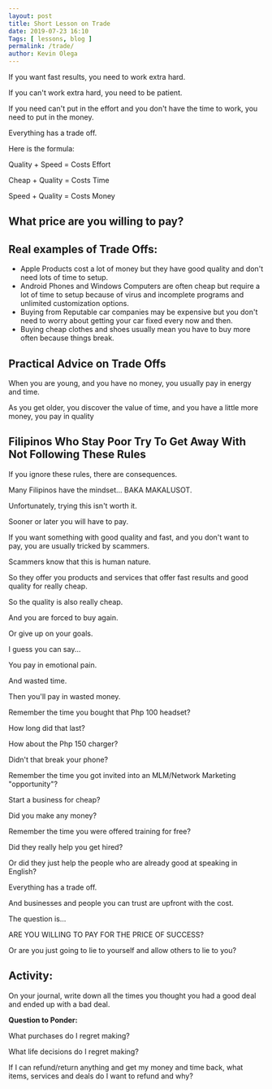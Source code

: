 ```yaml
--- 
layout: post 
title: Short Lesson on Trade
date: 2019-07-23 16:10
Tags: [ lessons, blog ]
permalink: /trade/ 
author: Kevin Olega 
--- 
```

If you want fast results, you need to work extra hard.

If you can't work extra hard, you need to be patient.

If you need can't put in the effort and you don't have the time to work, you need to put in the money.

Everything has a trade off.

Here is the formula:

Quality + Speed = Costs Effort

Cheap + Quality = Costs Time

Speed + Quality = Costs Money

## What price are you willing to pay?

## Real examples of Trade Offs:

- Apple Products cost a lot of money but they have good quality and don't need lots of time to setup.
- Android Phones and Windows Computers are often cheap but require a lot of time to setup because of virus and incomplete programs and unlimited customization options.
- Buying from Reputable car companies may be expensive but you don't need to worry about getting your car fixed every now and then.
- Buying cheap clothes and shoes usually mean you have to buy more often because things break.

## Practical Advice on Trade Offs

When you are young, and you have no money, you usually pay in energy and time.

As you get older, you discover the value of time, and you have a little more money, you pay in quality

## Filipinos Who Stay Poor Try To Get Away With Not Following These Rules

If you ignore these rules, there are consequences.

Many Filipinos have the mindset... BAKA MAKALUSOT.

Unfortunately, trying this isn't worth it.

Sooner or later you will have to pay.

If you want something with good quality and fast, and you don't want to pay, you are usually tricked by scammers.

Scammers know that this is human nature.

So they offer you products and services that offer fast results and good quality for really cheap.

So the quality is also really cheap.

And you are forced to buy again.

Or give up on your goals.

I guess you can say...

You pay in emotional pain.

And wasted time.

Then you'll pay in wasted money.

Remember the time you bought that Php 100 headset? 

How long did that last?

How about the Php 150 charger?

Didn't that break your phone?

Remember the time you got invited into an MLM/Network Marketing "opportunity"? 

Start a business for cheap? 

Did you make any money?

Remember the time you were offered training for free?

Did they really help you get hired?

Or did they just help the people who are already good at speaking in English?

Everything has a trade off.

And businesses and people you can trust are upfront with the cost.

The question is...

ARE YOU WILLING TO PAY FOR THE PRICE OF SUCCESS?

Or are you just going to lie to yourself and allow others to lie to you?

## Activity:

On your journal, write down all the times you thought you had a good deal and ended up with a bad deal.

**Question to Ponder:**

What purchases do I regret making?

What life decisions do I regret making?

If I can refund/return anything and get my money and time back, what items, services and deals do I want to refund and why?